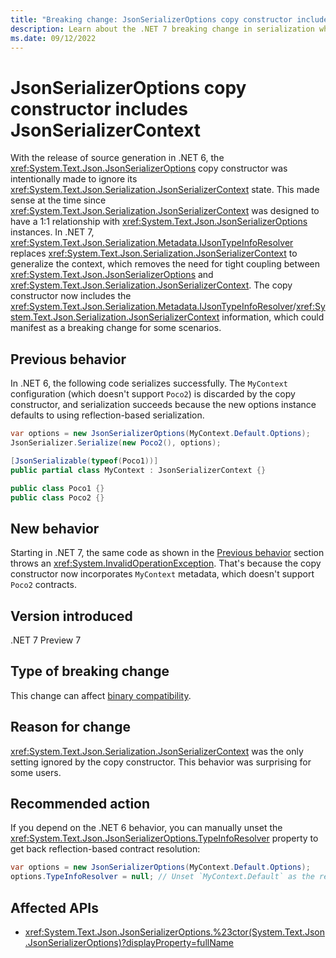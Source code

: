 ```yaml
---
title: "Breaking change: JsonSerializerOptions copy constructor includes JsonSerializerContext"
description: Learn about the .NET 7 breaking change in serialization where the JsonSerializerOptions copy constructor now includes JsonSerializerContext.
ms.date: 09/12/2022
---
```

# JsonSerializerOptions copy constructor includes JsonSerializerContext

With the release of source generation in .NET 6, the <xref:System.Text.Json.JsonSerializerOptions> copy constructor was intentionally made to ignore its <xref:System.Text.Json.Serialization.JsonSerializerContext> state. This made sense at the time since <xref:System.Text.Json.Serialization.JsonSerializerContext> was designed to have a 1:1 relationship with <xref:System.Text.Json.JsonSerializerOptions> instances. In .NET 7, <xref:System.Text.Json.Serialization.Metadata.IJsonTypeInfoResolver> replaces <xref:System.Text.Json.Serialization.JsonSerializerContext> to generalize the context, which removes the need for tight coupling between <xref:System.Text.Json.JsonSerializerOptions> and <xref:System.Text.Json.Serialization.JsonSerializerContext>. The copy constructor now includes the <xref:System.Text.Json.Serialization.Metadata.IJsonTypeInfoResolver>/<xref:System.Text.Json.Serialization.JsonSerializerContext> information, which could manifest as a breaking change for some scenarios.

## Previous behavior

In .NET 6, the following code serializes successfully. The `MyContext` configuration (which doesn't support `Poco2`) is discarded by the copy constructor, and serialization succeeds because the new options instance defaults to using reflection-based serialization.

```csharp
var options = new JsonSerializerOptions(MyContext.Default.Options);
JsonSerializer.Serialize(new Poco2(), options);

[JsonSerializable(typeof(Poco1))]
public partial class MyContext : JsonSerializerContext {}

public class Poco1 {}
public class Poco2 {}
```

## New behavior

Starting in .NET 7, the same code as shown in the [Previous behavior](#previous-behavior) section throws an <xref:System.InvalidOperationException>. That's because the copy constructor now incorporates `MyContext` metadata, which doesn't support `Poco2` contracts.

## Version introduced

.NET 7 Preview 7

## Type of breaking change

This change can affect [binary compatibility](../../categories.md#binary-compatibility).

## Reason for change

<xref:System.Text.Json.Serialization.JsonSerializerContext> was the only setting ignored by the copy constructor. This behavior was surprising for some users.

## Recommended action

If you depend on the .NET 6 behavior, you can manually unset the <xref:System.Text.Json.JsonSerializerOptions.TypeInfoResolver> property to get back reflection-based contract resolution:

```csharp
var options = new JsonSerializerOptions(MyContext.Default.Options);
options.TypeInfoResolver = null; // Unset `MyContext.Default` as the resolver for the options instance.
```

## Affected APIs

- <xref:System.Text.Json.JsonSerializerOptions.%23ctor(System.Text.Json.JsonSerializerOptions)?displayProperty=fullName>

